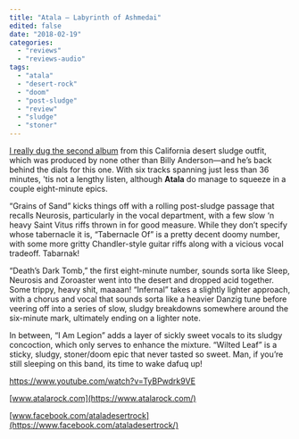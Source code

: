 ```yaml
---
title: "Atala – Labyrinth of Ashmedai"
edited: false
date: "2018-02-19"
categories:
  - "reviews"
  - "reviews-audio"
tags:
  - "atala"
  - "desert-rock"
  - "doom"
  - "post-sludge"
  - "review"
  - "sludge"
  - "stoner"
---
```


[I really dug the second album](https://hellbound.ca/2016/04/atala-shamans-path-serpent/) from this California desert sludge outfit, which was produced by none other than Billy Anderson—and he’s back behind the dials for this one. With six tracks spanning just less than 36 minutes, 'tis not a lengthy listen, although **Atala** do manage to squeeze in a couple eight-minute epics.

“Grains of Sand” kicks things off with a rolling post-sludge passage that recalls Neurosis, particularly in the vocal department, with a few slow ‘n heavy Saint Vitus riffs thrown in for good measure. While they don’t specify whose tabernacle it is, “Tabernacle Of” is a pretty decent doomy number, with some more gritty Chandler-style guitar riffs along with a vicious vocal tradeoff. Tabarnak!

“Death’s Dark Tomb,” the first eight-minute number, sounds sorta like Sleep, Neurosis and Zoroaster went into the desert and dropped acid together. Some trippy, heavy shit, maaaan! “Infernal” takes a slightly lighter approach, with a chorus and vocal that sounds sorta like a heavier Danzig tune before veering off into a series of slow, sludgy breakdowns somewhere around the six-minute mark, ultimately ending on a lighter note.

In between, “I Am Legion” adds a layer of sickly sweet vocals to its sludgy concoction, which only serves to enhance the mixture. “Wilted Leaf” is a sticky, sludgy, stoner/doom epic that never tasted so sweet. Man, if you’re still sleeping on this band, its time to wake dafuq up!

https://www.youtube.com/watch?v=TyBPwdrk9VE

[www.atalarock.com](https://www.atalarock.com/)

[www.facebook.com/ataladesertrock](https://www.facebook.com/ataladesertrock/)
